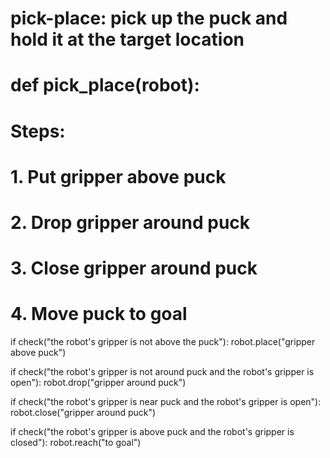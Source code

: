 # pick-place: pick up the puck and hold it at the target location
# def pick_place(robot):
# Steps:
#  1. Put gripper above puck
#  2. Drop gripper around puck
#  3. Close gripper around puck
#  4. Move puck to goal

if check("the robot's gripper is not above the puck"):
    robot.place("gripper above puck")

if check("the robot's gripper is not around puck and the robot's gripper is open"):
    robot.drop("gripper around puck")
    
if check("the robot's gripper is near puck and the robot's gripper is open"):
    robot.close("gripper around puck")

if check("the robot's gripper is above puck and the robot's gripper is closed"):
    robot.reach("to goal")